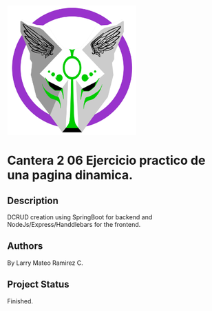 <img src="WebAppAddressBook/public/images/logo.png" width="300px">

# Cantera 2 06 Ejercicio practico de una pagina dinamica.

## Description 
DCRUD creation using SpringBoot for backend and NodeJs/Express/Handdlebars for the frontend.



## Authors
By Larry Mateo Ramirez C.

## Project Status
Finished.